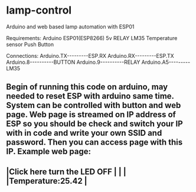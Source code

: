# lamp-control
Arduino and web based lamp automation with ESP01

Requirements:
Arduino
ESP01(ESP8266)
5v RELAY
LM35 Temperature sensor
Push Button

Connections:
Arduino.TX---------ESP.RX
Arduino.RX---------ESP.TX
Arduino.8----------BUTTON
Arduino.9----------RELAY
Arduino.A5---------LM35

Begin of running this code on arduino, may needed to reset ESP with arduino same time.
System can be controlled with button and web page.
Web page is streamed on IP address of ESP so you should be check and switch your IP with in code and write your own SSID and password.
Then you can access page with this IP.
Example web page:
------------------------------
|Click here turn the LED OFF |
|                            |
|Temperature:25.42           |
------------------------------
